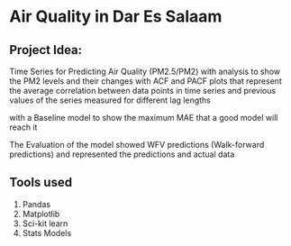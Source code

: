 # Air Quality in Dar Es Salaam

## Project Idea:

Time Series for Predicting Air Quality (PM2.5/PM2) with analysis to show the PM2 levels and their changes with ACF and PACF plots that represent the average correlation between data points in time series and previous values of the series measured for different lag lengths

with a Baseline model to show the maximum MAE that a good model will reach it 

The Evaluation of the model showed WFV predictions (Walk-forward predictions) and represented the predictions and actual data

## Tools used

1. Pandas
2. Matplotlib
3. Sci-kit learn
4. Stats Models
   






